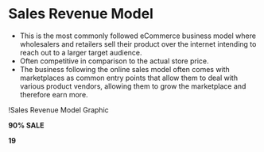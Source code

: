 # Sales Revenue Model

- This is the most commonly followed eCommerce business model where wholesalers and retailers sell their product over the internet intending to reach out to a larger target audience.
- Often competitive in comparison to the actual store price.
- The business following the online sales model often comes with marketplaces as common entry points that allow them to deal with various product vendors, allowing them to grow the marketplace and therefore earn more.

!Sales Revenue Model Graphic

**90% SALE**

**19**